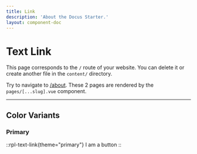 ```yaml
---
title: Link
description: 'About the Docus Starter.'
layout: component-doc
---
```


# Text Link

This page corresponds to the `/` route of your website. You can delete it or create another file in the `content/` directory.

Try to navigate to [/about](/about). These 2 pages are rendered by the `pages/[...slug].vue` component.

---

## Color Variants

### Primary

::rpl-text-link{theme="primary"}
  I am a button
::
